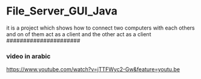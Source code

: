 # File_Server_GUI_Java
it is a project which shows how to connect two computers with each others and on of them act as a client and the other act as a client 
######################
### video in arabic
https://www.youtube.com/watch?v=jTTFWyc2-Gw&feature=youtu.be
